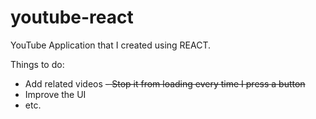 # youtube-react

YouTube Application that I created using REACT.

Things to do:
 - Add related videos
 <del>- Stop it from loading every time I press a button</del>
 - Improve the UI
 - etc.

